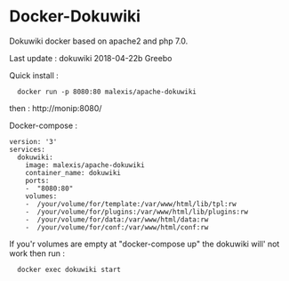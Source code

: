 # Docker-Dokuwiki

Dokuwiki docker based on apache2 and php 7.0.

Last update : dokuwiki 2018-04-22b Greebo

Quick install :
```
  docker run -p 8080:80 malexis/apache-dokuwiki
```
then : http://monip:8080/

Docker-compose :
```
version: '3'
services:
  dokuwiki:
    image: malexis/apache-dokuwiki
    container_name: dokuwiki
    ports:
    -  "8080:80"
    volumes:
    -  /your/volume/for/template:/var/www/html/lib/tpl:rw
    -  /your/volume/for/plugins:/var/www/html/lib/plugins:rw
    -  /your/volume/for/data:/var/www/html/data:rw
    -  /your/volume/for/conf:/var/www/html/conf:rw
```

If you'r volumes are empty at "docker-compose up" the dokuwiki will' not work then run :
```
  docker exec dokuwiki start
```


